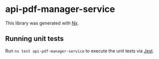 # api-pdf-manager-service

This library was generated with [Nx](https://nx.dev).

## Running unit tests

Run `nx test api-pdf-manager-service` to execute the unit tests via [Jest](https://jestjs.io).
